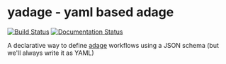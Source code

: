 # yadage - yaml based adage

[![Build Status](https://travis-ci.org/lukasheinrich/yadage.svg?branch=master)](https://travis-ci.org/lukasheinrich/yadage)
[![Documentation Status](https://readthedocs.org/projects/yadage/badge/?version=latest)](http://yadage.readthedocs.org/en/latest/?badge=latest)

A declarative way to define [adage](https://github.com/lukasheinrich/adage.git) workflows using a JSON schema (but we'll always write it as YAML)
